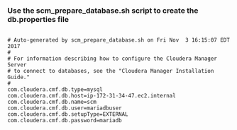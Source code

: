 ### Use the scm_prepare_database.sh script to create the db.properties file
```

# Auto-generated by scm_prepare_database.sh on Fri Nov  3 16:15:07 EDT 2017
#
# For information describing how to configure the Cloudera Manager Server
# to connect to databases, see the "Cloudera Manager Installation Guide."
#
com.cloudera.cmf.db.type=mysql
com.cloudera.cmf.db.host=ip-172-31-34-47.ec2.internal
com.cloudera.cmf.db.name=scm
com.cloudera.cmf.db.user=mariadbuser
com.cloudera.cmf.db.setupType=EXTERNAL
com.cloudera.cmf.db.password=mariadb

```
